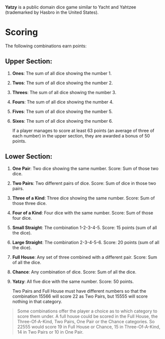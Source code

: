 **Yatzy** is a public domain dice game similar to Yacht and Yahtzee (trademarked by Hasbro in the United States).

**Scoring**
=======
The following combinations earn points:

Upper Section:
--------------

 1. **Ones**: The sum of all dice showing the number 1.
 2. **Twos**: The sum of all dice showing the number 2.
 3. **Threes**: The sum of all dice showing the number 3.
 4. **Fours**: The sum of all dice showing the number 4.
 5. **Fives**: The sum of all dice showing the number 5.
 6. **Sixes**: The sum of all dice showing the number 6.

    If a player manages to score at least 63 points (an average of three of each number) in the upper section, they are awarded a bonus of 50 points.

Lower Section:
--------------

 1. **One Pair**: Two dice showing the same number. Score: Sum of those two dice.
 2. **Two Pairs**: Two different pairs of dice. Score: Sum of dice in those two pairs.
 3. **Three of a Kind**: Three dice showing the same number. Score: Sum of those three dice.
 4. **Four of a Kind**: Four dice with the same number. Score: Sum of those four dice.
 5. **Small Straight**: The combination 1-2-3-4-5. Score: 15 points (sum of all the dice).
 6. **Large Straight**: The combination 2-3-4-5-6. Score: 20 points (sum of all the dice).
 7. **Full House**: Any set of three combined with a different pair. Score: Sum of all the dice.
 8. **Chance**: Any combination of dice. Score: Sum of all the dice.
 9. **Yatzy**: All five dice with the same number. Score: 50 points.

    Two Pairs and Full House must have different numbers so that the combination 15566 will score 22 as Two Pairs, but 15555 will score nothing in that category.

> Some combinations offer the player a choice as to which category to
> score them under. A full house could be scored in the Full House, the
> Three-Of-A-Kind, Two Pairs, One Pair or the Chance categories. So
> 22555 would score 19 in Full House or Chance, 15 in Three-Of-A-Kind,
> 14 in Two Pairs or 10 in One Pair.
